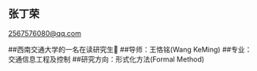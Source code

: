 ## 张丁荣
2567576080@qq.com

##西南交通大学的一名在读研究生🐶
##导师：王恪铭(Wang KeMing)
##专业：交通信息工程及控制
##研究方向：形式化方法(Formal Method)



